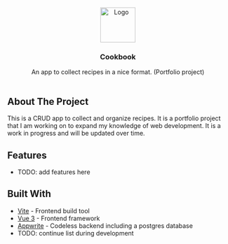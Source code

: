<br/>
<p align="center">
  <a href="https://github.com/Nercus/Snippets">
    <img src="TODO: add Logo" alt="Logo" width="80" height="80">
  </a>

  <h3 align="center">Cookbook</h3>

  <p align="center">
    An app to collect recipes in a nice format. (Portfolio project)
    <br/>
    <br/>
  </p>
</p>



## About The Project

This is a CRUD app to collect and organize recipes. It is a portfolio project that I am working on to expand my knowledge of web development. It is a work in progress and will be updated over time.

## Features

- TODO: add features here

## Built With

- [Vite](https://vitejs.dev) - Frontend build tool
- [Vue 3](https://v3.vuejs.org/) - Frontend framework
- [Appwrite](https://appwrite.io/) - Codeless backend including a postgres database
- TODO: continue list during development
